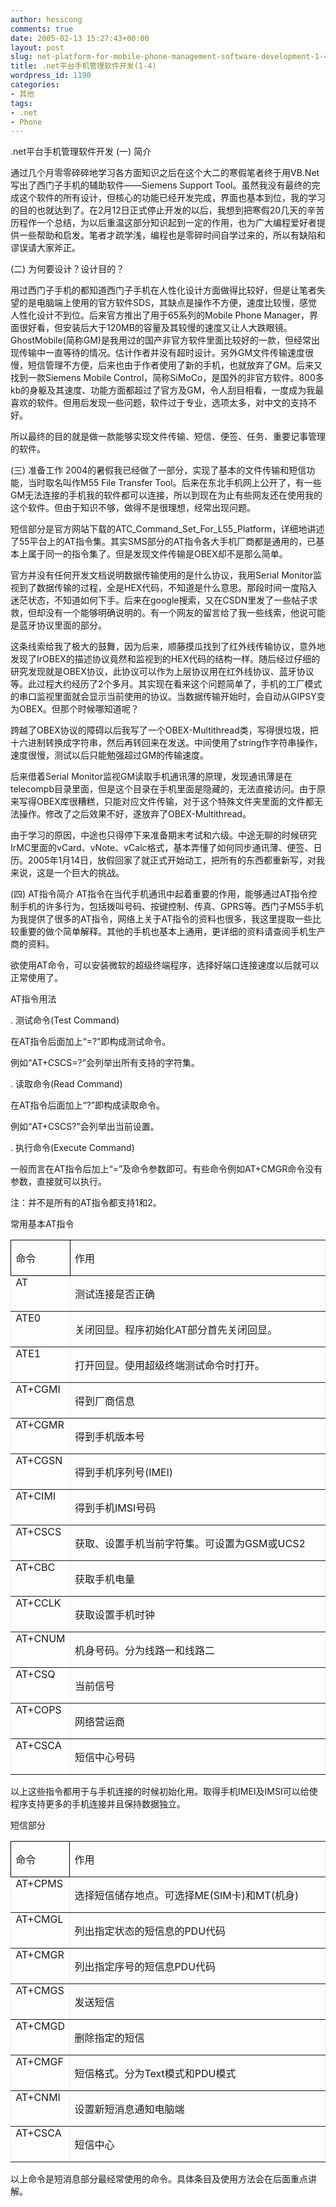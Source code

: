 ```yaml
---
author: hesicong
comments: true
date: 2005-02-13 15:27:43+00:00
layout: post
slug: net-platform-for-mobile-phone-management-software-development-1-4
title: .net平台手机管理软件开发(1-4)
wordpress_id: 1190
categories:
- 其他
tags:
- .net
- Phone
---
```


.net平台手机管理软件开发
(一) 简介

通过几个月零零碎碎地学习各方面知识之后在这个大二的寒假笔者终于用VB.Net写出了西门子手机的辅助软件——Siemens Support Tool。虽然我没有最终的完成这个软件的所有设计，但核心的功能已经开发完成，界面也基本到位，我的学习的目的也就达到了。在2月12日正式停止开发的以后，我想到把寒假20几天的辛苦历程作一个总结，为以后重温这部分知识起到一定的作用，也为广大编程爱好者提供一些帮助和启发。笔者才疏学浅，编程也是零碎时间自学过来的，所以有缺陷和谬误请大家斧正。

(二) 为何要设计？设计目的？

用过西门子手机的都知道西门子手机在人性化设计方面做得比较好，但是让笔者失望的是电脑端上使用的官方软件SDS，其缺点是操作不方便，速度比较慢，感觉人性化设计不到位。后来官方推出了用于65系列的Mobile Phone Manager，界面很好看，但安装后大于120MB的容量及其较慢的速度又让人大跌眼镜。
GhostMobile(简称GM)是我用过的国产非官方软件里面比较好的一款，但经常出现传输中一直等待的情况。估计作者并没有超时设计。另外GM文件传输速度很慢，短信管理不方便，后来也由于作者使用了新的手机，也就放弃了GM。后来又找到一款Siemens Mobile Control，简称SiMoCo，是国外的非官方软件。800多kb的身躯及其速度、功能方面都超过了官方及GM，令人刮目相看，一度成为我最喜欢的软件。但用后发现一些问题，软件过于专业，选项太多，对中文的支持不好。

所以最终的目的就是做一款能够实现文件传输、短信、便签、任务、重要记事管理的软件。

(三) 准备工作
2004的暑假我已经做了一部分，实现了基本的文件传输和短信功能，当时取名叫作M55 File Transfer Tool。后来在东北手机网上公开了，有一些GM无法连接的手机我的软件都可以连接，所以到现在为止有些网友还在使用我的这个软件。但由于知识不够，做得不是很理想，经常出现问题。

短信部分是官方网站下载的ATC_Command_Set_For_L55_Platform，详细地讲述了55平台上的AT指令集。其实SMS部分的AT指令各大手机厂商都是通用的，已基本上属于同一的指令集了。但是发现文件传输是OBEX却不是那么简单。

官方并没有任何开发文档说明数据传输使用的是什么协议，我用Serial Monitor监视到了数据传输的过程，全是HEX代码，不知道是什么意思。那段时间一度陷入迷茫状态，不知道如何下手。后来在google搜索，又在CSDN里发了一些帖子求救，但却没有一个能够明确说明的。有一个网友的留言给了我一些线索，他说可能是蓝牙协议里面的部分。

这条线索给我了极大的鼓舞，因为后来，顺藤摸瓜找到了红外线传输协议，意外地发现了IrOBEX的描述协议竟然和监视到的HEX代码的结构一样。随后经过仔细的研究发现就是OBEX协议，此协议可以作为上层协议用在红外线协议、蓝牙协议等。此过程大约经历了2个多月。其实现在看来这个问题简单了，手机的工厂模式的串口监视里面就会显示当前使用的协议。当数据传输开始时，会自动从GIPSY变为OBEX。但那个时候哪知道呢？

跨越了OBEX协议的障碍以后我写了一个OBEX-Multithread类，写得很垃圾，把十六进制转换成字符串，然后再转回来在发送。中间使用了string作字符串操作，速度很慢，测试以后只能勉强超过GM的传输速度。

后来借着Serial Monitor监视GM读取手机通讯薄的原理，发现通讯薄是在telecompb目录里面，但是这个目录在手机里面是隐藏的，无法直接访问。由于原来写得OBEX库很糟糕，只能对应文件传输，对于这个特殊文件夹里面的文件都无法操作。修改了之后效果不好，遂放弃了OBEX-Multithread。

由于学习的原因，中途也只得停下来准备期末考试和六级。中途无聊的时候研究IrMC里面的vCard、vNote、vCalc格式，基本弄懂了如何同步通讯薄、便签、日历。2005年1月14日，放假回家了就正式开始动工，把所有的东西都重新写，对我来说，这是一个巨大的挑战。

(四) AT指令简介
AT指令在当代手机通讯中起着重要的作用，能够通过AT指令控制手机的许多行为，包括拨叫号码、按键控制、传真、GPRS等。西门子M55手机为我提供了很多的AT指令，网络上关于AT指令的资料也很多，我这里提取一些比较重要的做个简单解释。其他的手机也基本上通用，更详细的资料请查阅手机生产商的资料。

欲使用AT命令，可以安装微软的超级终端程序，选择好端口连接速度以后就可以正常使用了。

AT指令用法

.  测试命令(Test Command)

在AT指令后面加上“=?”即构成测试命令。

例如“AT+CSCS=?”会列举出所有支持的字符集。

.  读取命令(Read Command)

在AT指令后面加上“?”即构成读取命令。

例如“AT+CSCS?”会列举出当前设置。

.  执行命令(Execute Command)

一般而言在AT指令后加上“=”及命令参数即可。有些命令例如AT+CMGR命令没有参数，直接就可以执行。

注：并不是所有的AT指令都支持1和2。


常用基本AT指令

<table style="border: medium none; width: 100%; border-collapse: collapse;" border="1" width="100%" cellpadding="0" cellspacing="0" class="MsoTableGrid" >
<tbody >
<tr >

<td width="18%" style="border: 1pt solid windowtext; padding: 0cm 5.4pt; width: 18.16%; background-color: transparent;" valign="top" >

命令

</td>

<td width="81%" style="padding: 0cm 5.4pt; width: 81.84%; background-color: transparent;" valign="top" >

作用

</td>
</tr>
<tr >

<td width="18%" style="padding: 0cm 5.4pt; width: 18.16%; background-color: transparent;" valign="top" >
AT

</td>

<td width="81%" style="padding: 0cm 5.4pt; width: 81.84%; background-color: transparent;" valign="top" >

测试连接是否正确

</td>
</tr>
<tr >

<td width="18%" style="padding: 0cm 5.4pt; width: 18.16%; background-color: transparent;" valign="top" >
ATE0

</td>

<td width="81%" style="padding: 0cm 5.4pt; width: 81.84%; background-color: transparent;" valign="top" >

关闭回显。程序初始化AT部分首先关闭回显。

</td>
</tr>
<tr >

<td width="18%" style="padding: 0cm 5.4pt; width: 18.16%; background-color: transparent;" valign="top" >
ATE1

</td>

<td width="81%" style="padding: 0cm 5.4pt; width: 81.84%; background-color: transparent;" valign="top" >

打开回显。使用超级终端测试命令时打开。

</td>
</tr>
<tr >

<td width="18%" style="padding: 0cm 5.4pt; width: 18.16%; background-color: transparent;" valign="top" >
AT+CGMI

</td>

<td width="81%" style="padding: 0cm 5.4pt; width: 81.84%; background-color: transparent;" valign="top" >

得到厂商信息

</td>
</tr>
<tr >

<td width="18%" style="padding: 0cm 5.4pt; width: 18.16%; background-color: transparent;" valign="top" >
AT+CGMR

</td>

<td width="81%" style="padding: 0cm 5.4pt; width: 81.84%; background-color: transparent;" valign="top" >

得到手机版本号

</td>
</tr>
<tr >

<td width="18%" style="padding: 0cm 5.4pt; width: 18.16%; background-color: transparent;" valign="top" >
AT+CGSN

</td>

<td width="81%" style="padding: 0cm 5.4pt; width: 81.84%; background-color: transparent;" valign="top" >

得到手机序列号(IMEI)

</td>
</tr>
<tr >

<td width="18%" style="padding: 0cm 5.4pt; width: 18.16%; background-color: transparent;" valign="top" >
AT+CIMI

</td>

<td width="81%" style="padding: 0cm 5.4pt; width: 81.84%; background-color: transparent;" valign="top" >

得到手机IMSI号码

</td>
</tr>
<tr >

<td width="18%" style="padding: 0cm 5.4pt; width: 18.16%; background-color: transparent;" valign="top" >
AT+CSCS

</td>

<td width="81%" style="padding: 0cm 5.4pt; width: 81.84%; background-color: transparent;" valign="top" >

获取、设置手机当前字符集。可设置为GSM或UCS2

</td>
</tr>
<tr >

<td width="18%" style="padding: 0cm 5.4pt; width: 18.16%; background-color: transparent;" valign="top" >
AT+CBC

</td>

<td width="81%" style="padding: 0cm 5.4pt; width: 81.84%; background-color: transparent;" valign="top" >

获取手机电量

</td>
</tr>
<tr >

<td width="18%" style="padding: 0cm 5.4pt; width: 18.16%; background-color: transparent;" valign="top" >
AT+CCLK

</td>

<td width="81%" style="padding: 0cm 5.4pt; width: 81.84%; background-color: transparent;" valign="top" >

获取设置手机时钟

</td>
</tr>
<tr >

<td width="18%" style="padding: 0cm 5.4pt; width: 18.16%; background-color: transparent;" valign="top" >
AT+CNUM

</td>

<td width="81%" style="padding: 0cm 5.4pt; width: 81.84%; background-color: transparent;" valign="top" >

机身号码。分为线路一和线路二

</td>
</tr>
<tr >

<td width="18%" style="padding: 0cm 5.4pt; width: 18.16%; background-color: transparent;" valign="top" >
AT+CSQ

</td>

<td width="81%" style="padding: 0cm 5.4pt; width: 81.84%; background-color: transparent;" valign="top" >

当前信号

</td>
</tr>
<tr >

<td width="18%" style="padding: 0cm 5.4pt; width: 18.16%; background-color: transparent;" valign="top" >
AT+COPS

</td>

<td width="81%" style="padding: 0cm 5.4pt; width: 81.84%; background-color: transparent;" valign="top" >

网络营运商

</td>
</tr>
<tr >

<td width="18%" style="padding: 0cm 5.4pt; width: 18.16%; background-color: transparent;" valign="top" >
AT+CSCA

</td>

<td width="81%" style="padding: 0cm 5.4pt; width: 81.84%; background-color: transparent;" valign="top" >

短信中心号码

</td>
</tr>
</tbody></table>

以上这些指令都用于与手机连接的时候初始化用。取得手机IMEI及IMSI可以给使程序支持更多的手机连接并且保持数据独立。

短信部分

<table style="border: medium none; width: 100%; border-collapse: collapse;" border="1" width="100%" cellpadding="0" cellspacing="0" class="MsoTableGrid" >
<tbody >
<tr >

<td width="18%" style="border: 1pt solid windowtext; padding: 0cm 5.4pt; width: 18.16%; background-color: transparent;" valign="top" >

命令

</td>

<td width="81%" style="padding: 0cm 5.4pt; width: 81.84%; background-color: transparent;" valign="top" >

作用

</td>
</tr>
<tr >

<td width="18%" style="padding: 0cm 5.4pt; width: 18.16%; background-color: transparent;" valign="top" >
AT+CPMS

</td>

<td width="81%" style="padding: 0cm 5.4pt; width: 81.84%; background-color: transparent;" valign="top" >

选择短信储存地点。可选择ME(SIM卡)和MT(机身)

</td>
</tr>
<tr >

<td width="18%" style="padding: 0cm 5.4pt; width: 18.16%; background-color: transparent;" valign="top" >
AT+CMGL

</td>

<td width="81%" style="padding: 0cm 5.4pt; width: 81.84%; background-color: transparent;" valign="top" >

列出指定状态的短信息的PDU代码

</td>
</tr>
<tr >

<td width="18%" style="padding: 0cm 5.4pt; width: 18.16%; background-color: transparent;" valign="top" >
AT+CMGR

</td>

<td width="81%" style="padding: 0cm 5.4pt; width: 81.84%; background-color: transparent;" valign="top" >

列出指定序号的短信息PDU代码

</td>
</tr>
<tr >

<td width="18%" style="padding: 0cm 5.4pt; width: 18.16%; background-color: transparent;" valign="top" >
AT+CMGS

</td>

<td width="81%" style="padding: 0cm 5.4pt; width: 81.84%; background-color: transparent;" valign="top" >

发送短信

</td>
</tr>
<tr >

<td width="18%" style="padding: 0cm 5.4pt; width: 18.16%; background-color: transparent;" valign="top" >
AT+CMGD

</td>

<td width="81%" style="padding: 0cm 5.4pt; width: 81.84%; background-color: transparent;" valign="top" >

删除指定的短信

</td>
</tr>
<tr >

<td width="18%" style="padding: 0cm 5.4pt; width: 18.16%; background-color: transparent;" valign="top" >
AT+CMGF

</td>

<td width="81%" style="padding: 0cm 5.4pt; width: 81.84%; background-color: transparent;" valign="top" >

短信格式。分为Text模式和PDU模式

</td>
</tr>
<tr >

<td width="18%" style="padding: 0cm 5.4pt; width: 18.16%; background-color: transparent;" valign="top" >
AT+CNMI

</td>

<td width="81%" style="padding: 0cm 5.4pt; width: 81.84%; background-color: transparent;" valign="top" >

设置新短消息通知电脑端

</td>
</tr>
<tr >

<td width="18%" style="padding: 0cm 5.4pt; width: 18.16%; background-color: transparent;" valign="top" >
AT+CSCA

</td>

<td width="81%" style="padding: 0cm 5.4pt; width: 81.84%; background-color: transparent;" valign="top" >

短信中心

</td>
</tr>
</tbody></table>

以上命令是短消息部分最经常使用的命令。具体条目及使用方法会在后面重点讲解。
